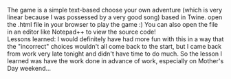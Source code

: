 The game is a simple text-based choose your own adventure (which is very linear because I was possessed by a very good song) based in Twine. open the .html file in your browser to play the game :) You can also open the file in an editor like Notepad++ to view the source code!<br>
Lessons learned: I would definitely have had more fun with this in a way that the "incorrect" choices wouldn't all come back to the start, but I came back from work very late tonight and didn't have time to do much. So the lesson I learned was have the work done in advance of work, especially on Mother's Day weekend...
